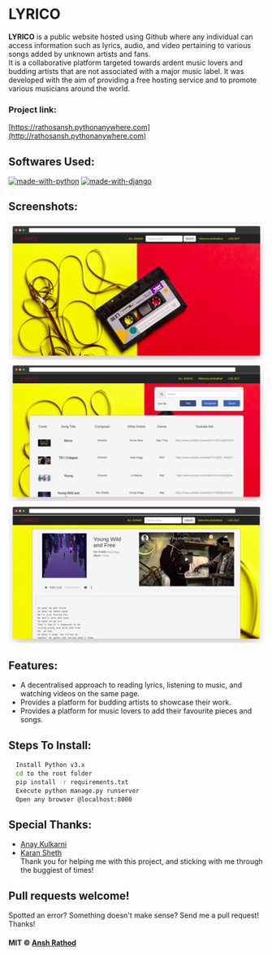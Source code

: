# LYRICO

**LYRICO** is a public website hosted using Github where any individual can access information such as lyrics, audio, and video pertaining to various songs added by unknown artists and fans.<br>
It is a collaborative platform targeted towards ardent music lovers and budding artists that are not associated with a major music label. It was developed with the aim of providing a free hosting service and to promote various musicians around the world.

### Project link:

[https://rathosansh.pythonanywhere.com](http://rathosansh.pythonanywhere.com)

## Softwares Used:

[![made-with-python](https://img.shields.io/badge/made%20with-Python-blue)](#) [![made-with-django](https://img.shields.io/badge/made%20with-Django-blue)](#)

## Screenshots:

![mockup 1](screenshots/main1.png "Mockup 1") ![mockup 2](screenshots/main2.png "Mockup 2") ![mockup 3](screenshots/main3.png "Mockup 3")

## Features:

- A decentralised approach to reading lyrics, listening to music, and watching videos on the same page.
- Provides a platform for budding artists to showcase their work.
- Provides a platform for music lovers to add their favourite pieces and songs.

## Steps To Install:

```sh
  Install Python v3.x
  cd to the root folder
  pip install -r requirements.txt
  Execute python manage.py runserver
  Open any browser @localhost:8000
```

## Special Thanks:

- [Anay Kulkarni](https://github.com/Anay121)
- [Karan Sheth](https://github.com/Korusuke)  
  Thank you for helping me with this project, and sticking with me through the buggiest of times!

## Pull requests welcome!

Spotted an error? Something doesn't make sense? Send me a pull request!
Thanks!

#### MIT © [Ansh Rathod](https://github.com/anshrathod)
